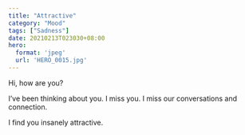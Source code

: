 ```yaml
---
title: "Attractive"
category: "Mood"
tags: ["Sadness"]
date: 20210213T023030+08:00
hero:
  format: 'jpeg'
  url: 'HERO_0015.jpg'
---
```

Hi, how are you?

I’ve been thinking about you. I miss you. I miss our conversations and connection.

I find you insanely attractive.